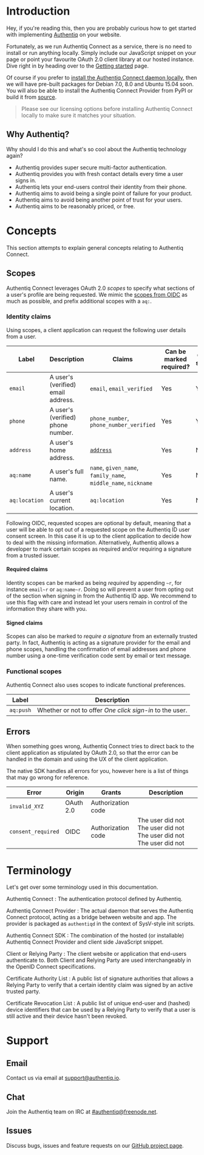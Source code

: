 
# Introduction

Hey, if you're reading this, then you are probably curious how to get started with implementing [Authentiq](http://authentiq.com/) on your website. 

Fortunately, as we run Authentiq Connect as a service, there is no need to install or run anything locally. Simply include our JavaScript snippet on your page or point your favourite OAuth 2.0 client library at our hosted instance. Dive right in by heading over to the [Getting started](gettingstarted.md) page.

Of course if you prefer to [install the Authentiq Connect daemon locally](installation.md), then we will have pre-built packages for Debian 7.0, 8.0 and Ubuntu 15.04 soon. You will also be able to install the Authentiq Connect Provider from PyPI or build it from [source](https://github.com/skion/authentiq-provider).

> Please see our licensing options before installing Authentiq Connect locally to make sure it matches your situation.


## Why Authentiq?

Why should I do this and what's so cool about the Authentiq technology again?

* Authentiq provides super secure multi-factor authentication.
* Authentiq provides you with fresh contact details every time a user signs in.
* Authentiq lets your end-users control their identity from their phone.
* Authentiq aims to avoid being a single point of failure for your product.
* Authentiq aims to avoid being another point of trust for your users.
* Authentiq aims to be reasonably priced, or free.

# Concepts 

This section attempts to explain general concepts relating to Authentiq Connect.

## Scopes

Authentiq Connect leverages OAuth 2.0 *scopes* to specify what sections of a user's profile are being requested. We mimic the [scopes from OIDC](http://openid.net/specs/openid-connect-core-1_0.html#ScopeClaims) as much as possible, and prefix additional scopes with a `aq:`.

### Identity claims

Using scopes, a client application can request the following user details from a user.  

Label | Description | Claims | Can be marked required? | Can be signed?
----  | ----------- | ------ | ----------------------- | --------------
`email` | A user's (verified) email address.  | `email`, `email_verified` | Yes | Yes
`phone` | A user's (verified) phone number. | `phone_number`, `phone_number_verified` | Yes | Yes
`address` | A user's home address. | [`address`](http://openid.net/specs/openid-connect-core-1_0.html#AddressClaim) | Yes | No
`aq:name` | A user's full name. | `name`, `given_name`, `family_name`, `middle_name`, `nickname` | Yes | No
`aq:location` | A user's current location. | `aq:location` | Yes | No

Following OIDC, requested scopes are optional by default, meaning that a user will be able to opt out of a requested scope on the Authentiq ID user consent screen. In this case it is up to the client application to decide how to deal with the missing information. Alternatively, Authentiq allows a developer to mark certain scopes as required and/or requiring a signature from a trusted issuer. 

#### Required claims

Identity scopes can be marked as being *required* by appending `~r`, for instance `email~r` or `aq:name~r`. Doing so will prevent a user from opting out of the section when signing in from the Authentiq ID app. We recommend to use this flag with care and instead let your users remain in control of the information they share with you.  

#### Signed claims

Scopes can also be marked to *require a signature* from an externally trusted party. In fact, Authentiq is acting as a signature provider for the email and phone scopes, handling the confirmation of email addresses and phone number using a one-time verification code sent by email or text message.

### Functional scopes

Authentiq Connect also uses scopes to indicate functional preferences. 

Label | Description 
----  | -----------
`aq:push` | Whether or not to offer *One click sign-in* to the user.

## Errors

When something goes wrong, Authentiq Connect tries to direct back to the client application as stipulated by OAuth 2.0, so that the error can be handled in the domain and using the UX of the client application.

The native SDK handles all errors for you, however here is a list of things that may go wrong for reference.

Error | Origin | Grants | Description
----- | ------ | ------ | -----------
`invalid_XYZ` | OAuth 2.0 | Authorization code | 
`consent_required` | OIDC | Authorization code | The user did not The user did not The user did not The user did not 


# Terminology

Let's get over some terminology used in this documentation.

Authentiq Connect
: The authentication protocol defined by Authentiq.
 
Authentiq Connect Provider
: The actual daemon that serves the Authentiq Connect protocol, acting as a bridge between website and app. The provider is packaged as `authentiqd` in the context of SysV-style init scripts.

Authentiq Connect SDK
: The combination of the hosted (or installable) Authentiq Connect Provider and client side JavaScript snippet.

Client or Relying Party
: The client website or application that end-users authenticate to. Both Client and Relying Party are used interchangeably in the OpenID Connect specifications.

Certificate Authority List
: A public list of signature authorities that allows a Relying Party to verify that a certain identity claim was signed by an active trusted party.

Certificate Revocation List
: A public list of unique end-user and (hashed) device identifiers that can be used by a Relying Party to verify that a user is still active and their device hasn't been revoked. 


# Support

## Email

Contact us via email at [support@authentiq.io](mailto:support@authentiq.io).

## Chat

Join the Authentiq team on IRC at [#authentiq@freenode.net](irc://freenode.net/#authentiq).

## Issues

Discuss bugs, issues and feature requests on our [GitHub project page](https://github.com/skion/authentiq-provider/issues).

